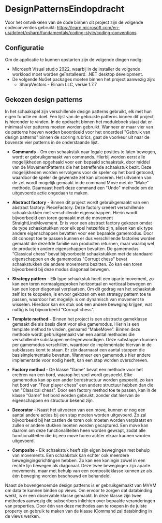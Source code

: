 # DesignPatternsEindopdracht

Voor het ontwikkelen van de code binnen dit project zijn de volgende codeconventies gebruikt: https://learn.microsoft.com/en-us/dotnet/csharp/fundamentals/coding-style/coding-conventions.



<h2>Configuratie</h2>

Om de applicatie te kunnen opstarten zijn de volgende dingen nodig:

- Microsoft Visual studio 2022, waarbij in de installer de volgende workload moet worden geïnstalleerd: .NET desktop development.
- De volgende NuGet packages moeten binnen het project aanwezig zijn:
  - SharpVectors - Elinam LLC, versie 1.7.7



<h2>Gekozen design patterns</h2>

In het schaakspel zijn verschillende design patterns gebruikt, elk met hun eigen functie en doel. Een lijst van de gebruikte patterns binnen dit project is hieronder te vinden. In de opdracht binnen het moduleboek staat dat er minimaal vier patterns moeten worden gebruikt. Wanneer er maar vier van de patterns hoeven worden beoordeeld voor het onderdeel "Gebruik van
design patterns" binnen de scoring rubrics, gaat de voorkeur uit naar de bovenste vier patterns in de onderstaande lijst.

- **Commands** - Om een schaakstuk naar legale posities te laten bewegen, wordt er gebruikgemaakt van commands. Hierbij worden eerst alle mogelijkheden opgehaald voor een bepaald schaakstuk, door middel van de MovementPatterns die het betreffende schaakstuk bezit. Deze mogelijkheden worden vervolgens voor de speler op het bord getoond, waardoor de speler de gewenste zet kan uitvoeren. Het uitvoeren van de zet wordt mogelijk gemaakt in de command Move met de "Make" methode. Daarnaast heeft deze command een "Undo" methode om de uitgevoerde actie ongedaan te maken.

- **Abstract factory** - Binnen dit project wordt gebruikgemaakt van een abstract factory: PieceFactory. Deze factory creëert verschillende schaakstukken met verschillende eigenschappen. Hierin wordt bijvoorbeeld een toren gemaakt met de movement StraightLineMovement. Er is voor een abstract factory gekozen omdat de type schaakstukken voor elk spel hetzelfde zijn, alleen kan elk type andere eigenschappen bevatten voor een bepaalde gamemodus. Door dit concept toe te passen kunnen er dus verschillende factories worden gemaakt die dezelfde familie van producten returnen, maar waarbij wel de producten andere eigenschappen bevatten. De gamemodus "Classical chess" bevat bijvoorbeeld schaakstukken met de standaard eigenschappen en de gamemodus "Corrupt chess" bevat schaakstukken die andere movements bezitten. Zo kan een toren bijvoorbeeld bij deze modus diagonaal bewegen.

- **Strategy pattern** - Elk type schaakstuk heeft een aparte movement, zo kan een toren normaalgesproken horizontaal en verticaal bewegen en kan een loper diagonaal verplaatsen. Om dit gedrag van het schaakstuk zelf los te koppelen, is ervoor gekozen om een strategy pattern toe te passen, waardoor het mogelijk is om dynamisch van movement te wisselen. Hierdoor kan elk stuk ook een andere beweging krijgen, wat nuttig is bij bijvoorbeeld "Corrupt chess".

- **Template method** - Binnen het project is een abstracte gameklasse gemaakt die als basis dient voor elke gamemodus. Hierin is een template method te vinden, genaamd "MakeMove". Binnen deze methode wordt gebruikgemaakt van een aantal methodes die verschillende substappen vertegenwoordigen. Deze substappen kunnen per gamemodus verschillen, waardoor de implementatie hiervan in de subklasses komt te staan. Er zijn daarnaast een aantal stappen die basisimplementatie bevatten. Wannneer een gamemodus hier andere implementatie voor nodig heeft, kan een stap worden overschreven.

- **Factory method** - De klasse "Game" bevat een methode voor het creëren van een bord, waarop het spel wordt gespeeld. Elke gamemodus kan op een ander bordstructuur worden gespeeld, zo kan het bord van "Four player chess" een andere structuur hebben dan die van "Classical chess". Door een factory method toe te passen, kan in de klasse "Game" het bord worden gebruikt, zonder dat hiervan de eigenschappen en structuur bekend zijn.

- **Decorator** - Naast het uitvoeren van een move, kunnen er nog een aantal andere acties bij een stap moeten worden uitgevoerd. Zo zal bijvoorbeeld bij het castlen de toren ook moeten worden verplaatst en zullen er andere stukken moeten worden gecaptured. Een move kan daarom om deze functionaliteiten heen worden gewrapt, zodat alle functionaliteiten die bij een move horen achter elkaar kunnen worden uitgevoerd.

- **Composite** - Elk schaakstuk heeft zijn eigen bewegingen met behulp van movements. Een schaakstuk kan echter ook meerdere bewegingingsrichtingen hebben. Zo kan een koningin zowel in een rechte lijn bewegen als diagonaal. Deze twee bewegingen zijn aparte movements, maar met behulp van een compositeklasse kunnen ze als één beweging worden beschouwd en behandeld. 

Naast de bovengenoemde design patterns is er gebruikgemaakt van MVVM om data te kunnen binden op views. Om ervoor te zorgen dat databinding werkt, is er een observable klasse gemaakt. In deze klasse zijn twee methodes aanwezig die subscribers inlichten over bepaalde veranderingen van properties. Door één van deze methodes aan te roepen in de juiste property en gebruik te maken van de klasse ICommand zal databinding in de views werken. 